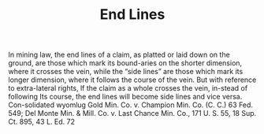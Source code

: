 ---
title: End Lines
letter: E
permalink: "/definitions/bld-end-lines.html"
body: In mining law, the end lines of a claim, as platted or laid down on the ground,
  are those which mark its bound-aries on the shorter dimension, where it crosses
  the vein, while the “side lines” are those which mark its longer dimension, where
  it follows the course of the vein. But with reference to extra-lateral rights, lf
  the claim as a whole crosses the vein, in-stead of following Its course, the end
  lines will become side lines and vice versa. Con-solidated wyomlug Gold Min. Co.
  v. Champion Min. Co. (C. C.) 63 Fed. 549; Del Monte Min. & Mill. Co. v. Last Chance
  Min. Co., 171 U. S. 55, 18 Sup. Ct. 895, 43 L. Ed. 72
published_at: '2018-07-07'
source: Black's Law Dictionary 2nd Ed (1910)
layout: post
---